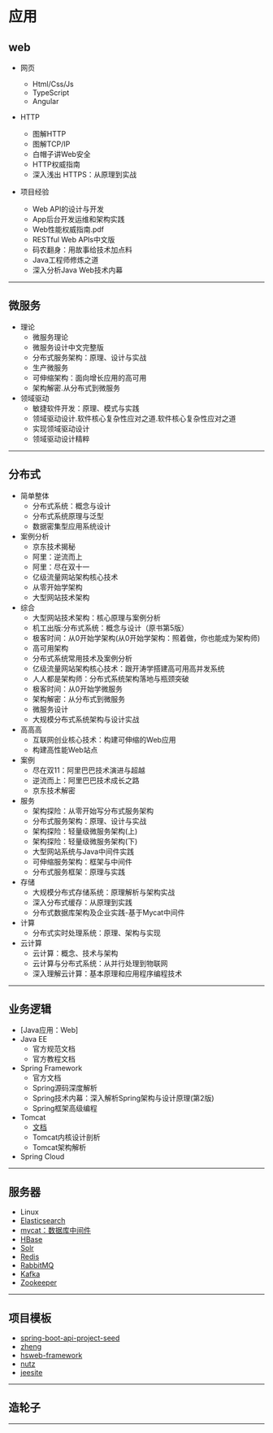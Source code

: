 #   应用


##  web

-   网页
    -   Html/Css/Js
    -   TypeScript
    -   Angular


-   HTTP
    -   图解HTTP
    -   图解TCP/IP
    -   白帽子讲Web安全
    -   HTTP权威指南
    -   深入浅出 HTTPS：从原理到实战


-   项目经验
    -   Web API的设计与开发
    -   App后台开发运维和架构实践
    -   Web性能权威指南.pdf
    -   RESTful Web APIs中文版
    -   码农翻身：用故事给技术加点料
    -   Java工程师修炼之道
    -   深入分析Java Web技术内幕

----

##  微服务
-   理论
    -   微服务理论
    -   微服务设计中文完整版
    -   分布式服务架构：原理、设计与实战
    -   生产微服务
    -   可伸缩架构：面向增长应用的高可用
    -   架构解密.从分布式到微服务
-   领域驱动
    -   敏捷软件开发：原理、模式与实践
    -   领域驱动设计.软件核心复杂性应对之道.软件核心复杂性应对之道
    -   实现领域驱动设计
    -   领域驱动设计精粹

----

##  分布式
-   简单整体
    -   分布式系统：概念与设计
    -   分布式系统原理与泛型
    -   数据密集型应用系统设计
-   案例分析
    -   京东技术揭秘
    -   阿里：逆流而上
    -   阿里：尽在双十一
    -   亿级流量网站架构核心技术
    -   从零开始学架构
    -   大型网站技术架构
-   综合
    -   ⼤型⽹站技术架构：核⼼原理与案例分析
    -   机⼯出版:分布式系统：概念与设计（原书第5版）
    -   极客时间：从0开始学架构(从0开始学架构：照着做，你也能成为架构师)
    -   ⾼可⽤架构
    -   分布式系统常⽤技术及案例分析
    -   亿级流量⽹站架构核⼼技术：跟开涛学搭建⾼可⽤⾼并发系统
    -   ⼈⼈都是架构师：分布式系统架构落地与瓶颈突破
    -   极客时间：从0开始学微服务
    -   架构解密：从分布式到微服务
    -   微服务设计
    -   大规模分布式系统架构与设计实战
-   ⾼⾼⾼
    -   互联⽹创业核⼼技术：构建可伸缩的Web应⽤
    -   构建⾼性能Web站点
-   案例
    -   尽在双11：阿⾥巴巴技术演进与超越
    -   逆流⽽上：阿⾥巴巴技术成⻓之路
    -   京东技术解密
-   服务
    -   架构探险：从零开始写分布式服务架构
    -   分布式服务架构：原理、设计与实战
    -   架构探险：轻量级微服务架构(上)
    -   架构探险：轻量级微服务架构(下)
    -   ⼤型⽹站系统与Java中间件实践
    -   可伸缩服务架构：框架与中间件
    -   分布式服务框架：原理与实践
-   存储
    -   ⼤规模分布式存储系统：原理解析与架构实战
    -   深⼊分布式缓存：从原理到实践
    -   分布式数据库架构及企业实践-基于Mycat中间件
-   计算
    -   分布式实时处理系统：原理、架构与实现
-   云计算
    -   云计算：概念、技术与架构
    -   云计算与分布式系统：从并行处理到物联网
    -   深入理解云计算：基本原理和应用程序编程技术

----

##  业务逻辑
-   [Java应用：Web]
-   Java EE
    -   官方规范文档
    -   官方教程文档
-   Spring Framework
    -   官方文档
    -   Spring源码深度解析
    -   Spring技术内幕：深入解析Spring架构与设计原理(第2版)
    -   Spring框架高级编程
-   Tomcat
    -   [文档](https://tomcat.apache.org/tomcat-9.0-doc/index.html)
    -   Tomcat内核设计剖析
    -   Tomcat架构解析
-   Spring Cloud


----

##  服务器
-   Linux
-   [Elasticsearch](https://www.elastic.co/cn/)
-   [mycat：数据库中间件](http://www.mycat.io/)
-   [HBase](http://hbase.apache.org/)
-   [Solr](http://lucene.apache.org/solr/)
-   [Redis](https://redis.io/)
-   [RabbitMQ](https://www.rabbitmq.com/)
-   [Kafka](http://kafka.apache.org/)
-   [Zookeeper](http://zookeeper.apache.org/)

----

##  项目模板
-   [spring-boot-api-project-seed](https://github.com/lihengming/spring-boot-api-project-seed)
-   [zheng](https://github.com/shuzheng/zheng)
-   [hsweb-framework](https://github.com/hs-web/hsweb-framework)
-   [nutz](http://nutzam.com/index.html)
-   [jeesite](https://gitee.com/thinkgem/jeesite4)


----

##  造轮子



----

